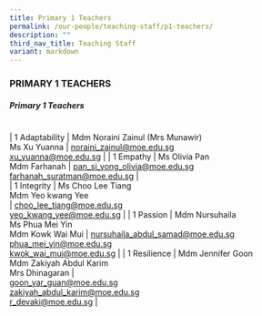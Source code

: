 ```yaml
---
title: Primary 1 Teachers
permalink: /our-people/teaching-staff/p1-teachers/
description: ""
third_nav_title: Teaching Staff
variant: markdown
---
```

### PRIMARY 1 TEACHERS

##### Primary 1 Teachers

|  	|  	|  	|
|---	|---	|---	|

| 1 Adaptability 	| Mdm Noraini Zainul (Mrs Munawir)<br>Ms  Xu Yuanna	| [noraini\_zainul\@moe.edu.sg](mailto:noraini_zainul@moe.gov.sg)  <br>[xu\_yuanna@moe.edu.sg](mailto:xu_yuanna@moe.edu.sg) 	|
| 1 Empathy 	| Ms Olivia Pan <br> Mdm Farhanah	| [pan\_si\_yong\_olivia@moe.edu.sg](mailto:pan_si_yong_olivia@moe.edu.sg) <br> [farhanah\_suratman@moe.edu.sg](mailto:farhanah_suratman@moe.edu.sg)	|	
| 1 Integrity 	| Ms Choo Lee Tiang<br>Mdm Yeo kwang Yee<br> 	| [choo\_lee\_tiang@moe.edu.sg](mailto:choo_lee_tiang@moe.edu.sg)  <br> [yeo\_kwang\_yee@moe.edu.sg](mailto:yeo_kwang_yee@moe.edu.sg)	|
| 1 Passion 	| Mdm Nursuhaila<br> Ms Phua Mei Yin <br> Mdm Kowk Wai Mui	| [nursuhaila\_abdul\_samad@moe.edu.sg](mailto:nusuhaila_abdul_samadi@moe.edu.sg) <br>  [phua\_mei\_yin@moe.edu.sg](mailto:phua_mei_yin@moe.edu.sg)	<br>  [kwok\_wai\_mui@moe.edu.sg](mailto:kwok_wai_mui@moe.edu.sg)	|
| 1 Resilience 	| Mdm Jennifer Goon <br> Mdm Zakiyah Abdul Karim <br> Mrs Dhinagaran | <br>[goon\_yar\_guan@moe.edu.sg](mailto:goon_yar_guan@moe.edu.sg) <br> 
[zakiyah\_abdul\_karim@moe.edu.sg](mailto:zakiyah_abdul_karim@moe.edu.sg) <br> [r\_devaki@moe.edu.sg](mailto:r_devaki@moe.edu.sg)	|
